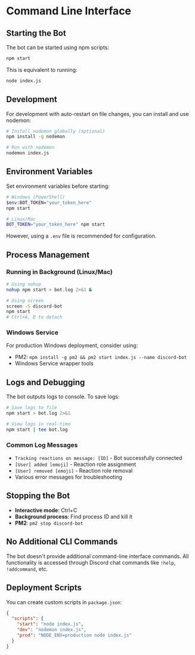 # Command Line Interface

## Starting the Bot

The bot can be started using npm scripts:

```bash
npm start
```

This is equivalent to running:
```bash
node index.js
```

## Development

For development with auto-restart on file changes, you can install and use nodemon:

```bash
# Install nodemon globally (optional)
npm install -g nodemon

# Run with nodemon
nodemon index.js
```

## Environment Variables

Set environment variables before starting:

```bash
# Windows (PowerShell)
$env:BOT_TOKEN="your_token_here"
npm start

# Linux/Mac
BOT_TOKEN="your_token_here" npm start
```

However, using a `.env` file is recommended for configuration.

## Process Management

### Running in Background (Linux/Mac)
```bash
# Using nohup
nohup npm start > bot.log 2>&1 &

# Using screen
screen -S discord-bot
npm start
# Ctrl+A, D to detach
```

### Windows Service
For production Windows deployment, consider using:
- PM2: `npm install -g pm2 && pm2 start index.js --name discord-bot`
- Windows Service wrapper tools

## Logs and Debugging

The bot outputs logs to console. To save logs:

```bash
# Save logs to file
npm start > bot.log 2>&1

# View logs in real-time
npm start | tee bot.log
```

### Common Log Messages
- `Tracking reactions on message: [ID]` - Bot successfully connected
- `[User] added [emoji]` - Reaction role assignment
- `[User] removed [emoji]` - Reaction role removal
- Various error messages for troubleshooting

## Stopping the Bot

- **Interactive mode**: Ctrl+C
- **Background process**: Find process ID and kill it
- **PM2**: `pm2 stop discord-bot`

## No Additional CLI Commands

The bot doesn't provide additional command-line interface commands. All functionality is accessed through Discord chat commands like `!help`, `!addcommand`, etc.

## Deployment Scripts

You can create custom scripts in `package.json`:

```json
{
  "scripts": {
    "start": "node index.js",
    "dev": "nodemon index.js",
    "prod": "NODE_ENV=production node index.js"
  }
}
```
